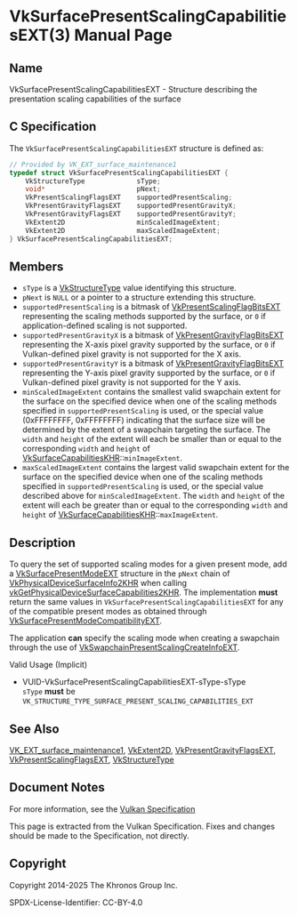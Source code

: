 # VkSurfacePresentScalingCapabilitiesEXT(3) Manual Page

## Name

VkSurfacePresentScalingCapabilitiesEXT - Structure describing the presentation scaling capabilities of the surface



## [](#_c_specification)C Specification

The `VkSurfacePresentScalingCapabilitiesEXT` structure is defined as:

```c++
// Provided by VK_EXT_surface_maintenance1
typedef struct VkSurfacePresentScalingCapabilitiesEXT {
    VkStructureType             sType;
    void*                       pNext;
    VkPresentScalingFlagsEXT    supportedPresentScaling;
    VkPresentGravityFlagsEXT    supportedPresentGravityX;
    VkPresentGravityFlagsEXT    supportedPresentGravityY;
    VkExtent2D                  minScaledImageExtent;
    VkExtent2D                  maxScaledImageExtent;
} VkSurfacePresentScalingCapabilitiesEXT;
```

## [](#_members)Members

- `sType` is a [VkStructureType](https://registry.khronos.org/vulkan/specs/latest/man/html/VkStructureType.html) value identifying this structure.
- `pNext` is `NULL` or a pointer to a structure extending this structure.
- `supportedPresentScaling` is a bitmask of [VkPresentScalingFlagBitsEXT](https://registry.khronos.org/vulkan/specs/latest/man/html/VkPresentScalingFlagBitsEXT.html) representing the scaling methods supported by the surface, or `0` if application-defined scaling is not supported.
- `supportedPresentGravityX` is a bitmask of [VkPresentGravityFlagBitsEXT](https://registry.khronos.org/vulkan/specs/latest/man/html/VkPresentGravityFlagBitsEXT.html) representing the X-axis pixel gravity supported by the surface, or `0` if Vulkan-defined pixel gravity is not supported for the X axis.
- `supportedPresentGravityY` is a bitmask of [VkPresentGravityFlagBitsEXT](https://registry.khronos.org/vulkan/specs/latest/man/html/VkPresentGravityFlagBitsEXT.html) representing the Y-axis pixel gravity supported by the surface, or `0` if Vulkan-defined pixel gravity is not supported for the Y axis.
- `minScaledImageExtent` contains the smallest valid swapchain extent for the surface on the specified device when one of the scaling methods specified in `supportedPresentScaling` is used, or the special value (0xFFFFFFFF, 0xFFFFFFFF) indicating that the surface size will be determined by the extent of a swapchain targeting the surface. The `width` and `height` of the extent will each be smaller than or equal to the corresponding `width` and `height` of [VkSurfaceCapabilitiesKHR](https://registry.khronos.org/vulkan/specs/latest/man/html/VkSurfaceCapabilitiesKHR.html)::`minImageExtent`.
- `maxScaledImageExtent` contains the largest valid swapchain extent for the surface on the specified device when one of the scaling methods specified in `supportedPresentScaling` is used, or the special value described above for `minScaledImageExtent`. The `width` and `height` of the extent will each be greater than or equal to the corresponding `width` and `height` of [VkSurfaceCapabilitiesKHR](https://registry.khronos.org/vulkan/specs/latest/man/html/VkSurfaceCapabilitiesKHR.html)::`maxImageExtent`.

## [](#_description)Description

To query the set of supported scaling modes for a given present mode, add a [VkSurfacePresentModeEXT](https://registry.khronos.org/vulkan/specs/latest/man/html/VkSurfacePresentModeEXT.html) structure in the `pNext` chain of [VkPhysicalDeviceSurfaceInfo2KHR](https://registry.khronos.org/vulkan/specs/latest/man/html/VkPhysicalDeviceSurfaceInfo2KHR.html) when calling [vkGetPhysicalDeviceSurfaceCapabilities2KHR](https://registry.khronos.org/vulkan/specs/latest/man/html/vkGetPhysicalDeviceSurfaceCapabilities2KHR.html). The implementation **must** return the same values in `VkSurfacePresentScalingCapabilitiesEXT` for any of the compatible present modes as obtained through [VkSurfacePresentModeCompatibilityEXT](https://registry.khronos.org/vulkan/specs/latest/man/html/VkSurfacePresentModeCompatibilityEXT.html).

The application **can** specify the scaling mode when creating a swapchain through the use of [VkSwapchainPresentScalingCreateInfoEXT](https://registry.khronos.org/vulkan/specs/latest/man/html/VkSwapchainPresentScalingCreateInfoEXT.html).

Valid Usage (Implicit)

- [](#VUID-VkSurfacePresentScalingCapabilitiesEXT-sType-sType)VUID-VkSurfacePresentScalingCapabilitiesEXT-sType-sType  
  `sType` **must** be `VK_STRUCTURE_TYPE_SURFACE_PRESENT_SCALING_CAPABILITIES_EXT`

## [](#_see_also)See Also

[VK\_EXT\_surface\_maintenance1](https://registry.khronos.org/vulkan/specs/latest/man/html/VK_EXT_surface_maintenance1.html), [VkExtent2D](https://registry.khronos.org/vulkan/specs/latest/man/html/VkExtent2D.html), [VkPresentGravityFlagsEXT](https://registry.khronos.org/vulkan/specs/latest/man/html/VkPresentGravityFlagsEXT.html), [VkPresentScalingFlagsEXT](https://registry.khronos.org/vulkan/specs/latest/man/html/VkPresentScalingFlagsEXT.html), [VkStructureType](https://registry.khronos.org/vulkan/specs/latest/man/html/VkStructureType.html)

## [](#_document_notes)Document Notes

For more information, see the [Vulkan Specification](https://registry.khronos.org/vulkan/specs/latest/html/vkspec.html#VkSurfacePresentScalingCapabilitiesEXT)

This page is extracted from the Vulkan Specification. Fixes and changes should be made to the Specification, not directly.

## [](#_copyright)Copyright

Copyright 2014-2025 The Khronos Group Inc.

SPDX-License-Identifier: CC-BY-4.0